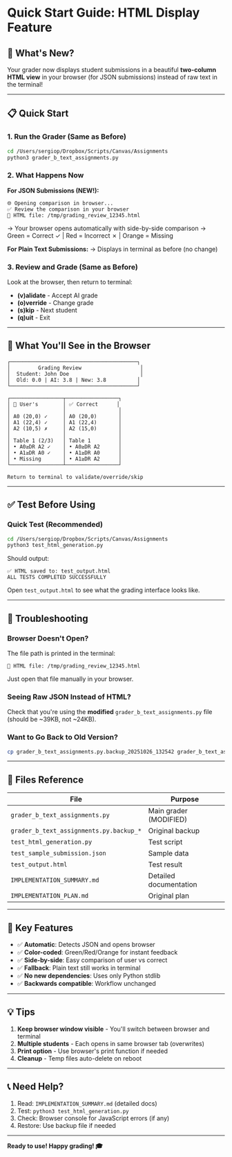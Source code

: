 # Quick Start Guide: HTML Display Feature

## 🚀 What's New?

Your grader now displays student submissions in a beautiful **two-column HTML view** in your browser (for JSON submissions) instead of raw text in the terminal!

---

## 📋 Quick Start

### 1. Run the Grader (Same as Before)
```bash
cd /Users/sergiop/Dropbox/Scripts/Canvas/Assignments
python3 grader_b_text_assignments.py
```

### 2. What Happens Now

**For JSON Submissions (NEW!):**
```
🌐 Opening comparison in browser...
✅ Review the comparison in your browser
📄 HTML file: /tmp/grading_review_12345.html
```
→ Your browser opens automatically with side-by-side comparison
→ Green = Correct ✓ | Red = Incorrect ✗ | Orange = Missing

**For Plain Text Submissions:**
→ Displays in terminal as before (no change)

### 3. Review and Grade (Same as Before)
Look at the browser, then return to terminal:
- **(v)alidate** - Accept AI grade
- **(o)verride** - Change grade
- **(s)kip** - Next student
- **(q)uit** - Exit

---

## 🎨 What You'll See in the Browser

```
┌─────────────────────────────────────────┐
│         Grading Review                   │
│  Student: John Doe                       │
│  Old: 0.0 | AI: 3.8 | New: 3.8          │
└─────────────────────────────────────────┘

┌─────────────────┬─────────────────┐
│ 👤 User's        │ ✅ Correct      │
│                 │                 │
│ A0 (20,0) ✓     │ A0 (20,0)       │
│ A1 (22,4) ✓     │ A1 (22,4)       │
│ A2 (10,5) ✗     │ A2 (15,0)       │
│                 │                 │
│ Table 1 (2/3)   │ Table 1         │
│ • A0≥DR A2 ✓    │ • A0≥DR A2      │
│ • A1≥DR A0 ✓    │ • A1≥DR A0      │
│ • Missing       │ • A1≥DR A2      │
└─────────────────┴─────────────────┘

Return to terminal to validate/override/skip
```

---

## ✅ Test Before Using

### Quick Test (Recommended)
```bash
cd /Users/sergiop/Dropbox/Scripts/Canvas/Assignments
python3 test_html_generation.py
```

Should output:
```
✅ HTML saved to: test_output.html
ALL TESTS COMPLETED SUCCESSFULLY
```

Open `test_output.html` to see what the grading interface looks like.

---

## 🔧 Troubleshooting

### Browser Doesn't Open?
The file path is printed in the terminal:
```
📄 HTML file: /tmp/grading_review_12345.html
```
Just open that file manually in your browser.

### Seeing Raw JSON Instead of HTML?
Check that you're using the **modified** `grader_b_text_assignments.py` file (should be ~39KB, not ~24KB).

### Want to Go Back to Old Version?
```bash
cp grader_b_text_assignments.py.backup_20251026_132542 grader_b_text_assignments.py
```

---

## 📁 Files Reference

| File | Purpose |
|------|---------|
| `grader_b_text_assignments.py` | Main grader (MODIFIED) |
| `grader_b_text_assignments.py.backup_*` | Original backup |
| `test_html_generation.py` | Test script |
| `test_sample_submission.json` | Sample data |
| `test_output.html` | Test result |
| `IMPLEMENTATION_SUMMARY.md` | Detailed documentation |
| `IMPLEMENTATION_PLAN.md` | Original plan |

---

## 🎯 Key Features

- ✅ **Automatic**: Detects JSON and opens browser
- ✅ **Color-coded**: Green/Red/Orange for instant feedback
- ✅ **Side-by-side**: Easy comparison of user vs correct
- ✅ **Fallback**: Plain text still works in terminal
- ✅ **No new dependencies**: Uses only Python stdlib
- ✅ **Backwards compatible**: Workflow unchanged

---

## 💡 Tips

1. **Keep browser window visible** - You'll switch between browser and terminal
2. **Multiple students** - Each opens in same browser tab (overwrites)
3. **Print option** - Use browser's print function if needed
4. **Cleanup** - Temp files auto-delete on reboot

---

## 📞 Need Help?

1. Read: `IMPLEMENTATION_SUMMARY.md` (detailed docs)
2. Test: `python3 test_html_generation.py`
3. Check: Browser console for JavaScript errors (if any)
4. Restore: Use backup file if needed

---

**Ready to use! Happy grading! 🎓**
